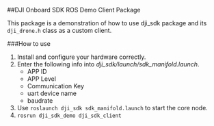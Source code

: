 ##DJI Onboard SDK ROS Demo Client Package

This package is a demonstration of how to use dji_sdk package and its `dji_drone.h` class as a custom client.

###How to use
1. Install and configure your hardware correctly.
2. Enter the following info into *dji_sdk/launch/sdk_manifold.launch*.
	* APP ID
	* APP Level
	* Communication Key
	* uart device name
	* baudrate
3. Use `roslaunch dji_sdk sdk_manifold.launch` to start the core node.
4. `rosrun dji_sdk_demo dji_sdk_client`

